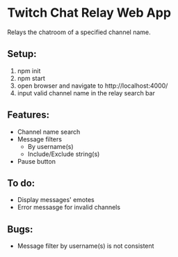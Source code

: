 # Twitch Chat Relay Web App

Relays the chatroom of a specified channel name.

## Setup:
1. npm init
2. npm start
3. open browser and navigate to http://localhost:4000/
4. input valid channel name in the relay search bar

## Features:
- Channel name search
- Message filters
    - By username(s)
    - Include/Exclude string(s)
- Pause button

## To do:  
- Display messages' emotes
- Error messasge for invalid channels

## Bugs:
- Message filter by username(s) is not consistent